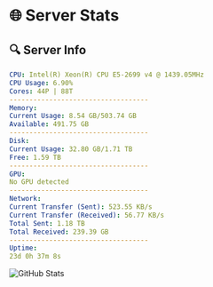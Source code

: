 # 🌐 Server Stats
## 🔍 Server Info
```yaml
CPU: Intel(R) Xeon(R) CPU E5-2699 v4 @ 1439.05MHz
CPU Usage: 6.90%
Cores: 44P | 88T
-----------------------------------
Memory:
Current Usage: 8.54 GB/503.74 GB
Available: 491.75 GB
-----------------------------------
Disk:
Current Usage: 32.80 GB/1.71 TB
Free: 1.59 TB
-----------------------------------
GPU:
No GPU detected
-----------------------------------
Network:
Current Transfer (Sent): 523.55 KB/s
Current Transfer (Received): 56.77 KB/s
Total Sent: 1.18 TB
Total Received: 239.39 GB
-----------------------------------
Uptime:
23d 0h 37m 8s
```
![GitHub Stats](https://img.shields.io/badge/Updated-2025-05-12_17:45:56-blue)
